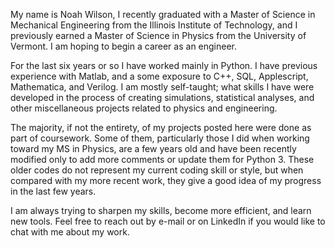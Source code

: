 My name is Noah Wilson, I recently graduated with a Master of Science in Mechanical Engineering from the Illinois Institute of Technology,
and I previously earned a Master of Science in Physics from the University of Vermont.  I am hoping to begin a career as an engineer.

For the last six years or so I have worked mainly in Python.  I have previous experience with Matlab, and a some exposure to C++, SQL, 
Applescript, Mathematica, and Verilog.  I am mostly self-taught; what skills I have were developed in the process of creating simulations,
statistical analyses, and other miscellaneous projects related to physics and engineering.

The majority, if not the entirety, of my projects posted here were done as part of coursework.  Some of them, particularly those I did when working 
toward my MS in Physics, are a few years old and have been recently modified only to add more comments or update them for Python 3.  These older 
codes do not represent my current coding skill or style, but when compared with my more recent work, they give a good idea of my progress in the 
last few years. 

I am always trying to sharpen my skills, become more efficient, and learn new tools.  Feel free to reach out by e-mail or on LinkedIn if you 
would like to chat with me about my work.

